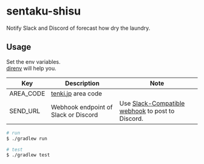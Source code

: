 # sentaku-shisu

Notify Slack and Discord of forecast how dry the laundry.

## Usage

Set the env variables.  
[direnv](https://github.com/direnv/direnv) will help you.

| Key              | Description                                  | Note       |
| ---------------- | -------------------------------------------- | ---------- |
| AREA_CODE        | [tenki.jp](https://tenki.jp/) area code      |
| SEND_URL         | Webhook endpoint of Slack or Discord         | Use [Slack-Compatible webhook](https://discordapp.com/developers/docs/resources/webhook#execute-slackcompatible-webhook) to post to Discord. |

```bash
# run
$ ./gradlew run 

# test
$ ./gradlew test
```
